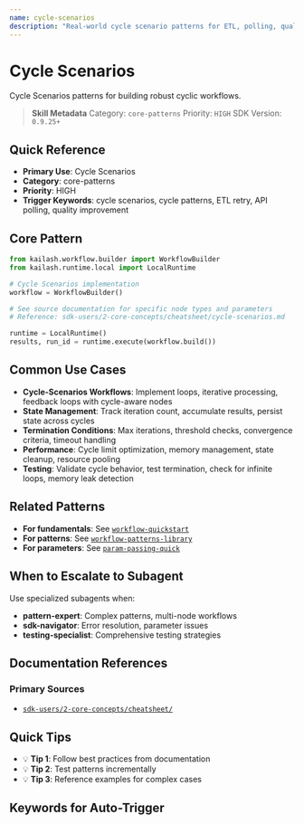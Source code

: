 ```yaml
---
name: cycle-scenarios
description: "Real-world cycle scenario patterns for ETL, polling, quality improvement. Use when asking 'cycle scenarios', 'cycle patterns', 'ETL retry', 'API polling', or 'quality improvement'."
---
```


# Cycle Scenarios

Cycle Scenarios patterns for building robust cyclic workflows.

> **Skill Metadata**
> Category: `core-patterns`
> Priority: `HIGH`
> SDK Version: `0.9.25+`

## Quick Reference

- **Primary Use**: Cycle Scenarios
- **Category**: core-patterns
- **Priority**: HIGH
- **Trigger Keywords**: cycle scenarios, cycle patterns, ETL retry, API polling, quality improvement

## Core Pattern

```python
from kailash.workflow.builder import WorkflowBuilder
from kailash.runtime.local import LocalRuntime

# Cycle Scenarios implementation
workflow = WorkflowBuilder()

# See source documentation for specific node types and parameters
# Reference: sdk-users/2-core-concepts/cheatsheet/cycle-scenarios.md

runtime = LocalRuntime()
results, run_id = runtime.execute(workflow.build())
```


## Common Use Cases

- **Cycle-Scenarios Workflows**: Implement loops, iterative processing, feedback loops with cycle-aware nodes
- **State Management**: Track iteration count, accumulate results, persist state across cycles
- **Termination Conditions**: Max iterations, threshold checks, convergence criteria, timeout handling
- **Performance**: Cycle limit optimization, memory management, state cleanup, resource pooling
- **Testing**: Validate cycle behavior, test termination, check for infinite loops, memory leak detection

## Related Patterns

- **For fundamentals**: See [`workflow-quickstart`](#)
- **For patterns**: See [`workflow-patterns-library`](#)
- **For parameters**: See [`param-passing-quick`](#)

## When to Escalate to Subagent

Use specialized subagents when:
- **pattern-expert**: Complex patterns, multi-node workflows
- **sdk-navigator**: Error resolution, parameter issues
- **testing-specialist**: Comprehensive testing strategies

## Documentation References

### Primary Sources
- [`sdk-users/2-core-concepts/cheatsheet/`](../../../sdk-users/2-core-concepts/cheatsheet/)

## Quick Tips

- 💡 **Tip 1**: Follow best practices from documentation
- 💡 **Tip 2**: Test patterns incrementally
- 💡 **Tip 3**: Reference examples for complex cases

## Keywords for Auto-Trigger

<!-- Trigger Keywords: cycle scenarios, cycle patterns, ETL retry, API polling, quality improvement -->
